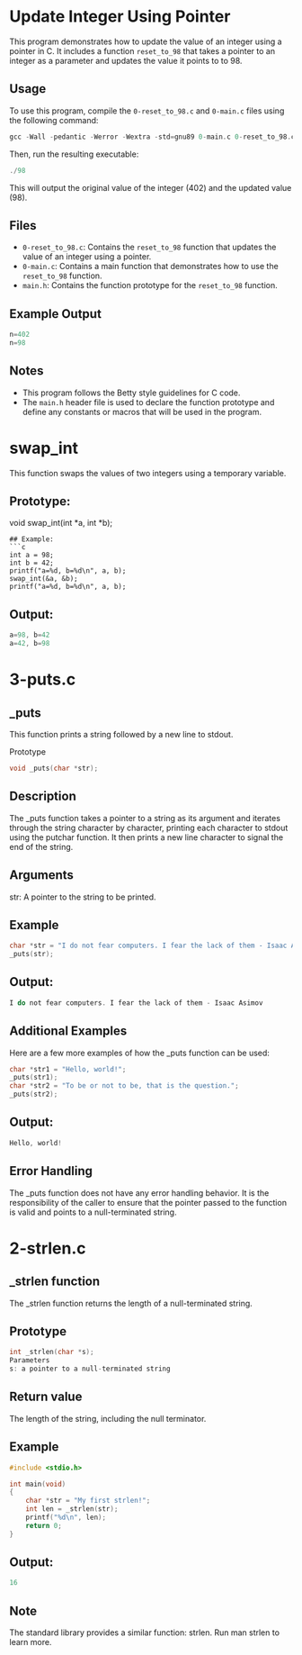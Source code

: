 # Update Integer Using Pointer

This program demonstrates how to update the value of an integer using a pointer in C. It includes a function `reset_to_98` that takes a pointer to an integer as a parameter and updates the value it points to to 98.

## Usage

To use this program, compile the `0-reset_to_98.c` and `0-main.c` files using the following command:
```c
gcc -Wall -pedantic -Werror -Wextra -std=gnu89 0-main.c 0-reset_to_98.c -o 0-98
```

Then, run the resulting executable:

```c
./98
```

This will output the original value of the integer (402) and the updated value (98).

## Files

- `0-reset_to_98.c`: Contains the `reset_to_98` function that updates the value of an integer using a pointer.
- `0-main.c`: Contains a main function that demonstrates how to use the `reset_to_98` function.
- `main.h`: Contains the function prototype for the `reset_to_98` function.

## Example Output

```c
n=402
n=98
```

## Notes

- This program follows the Betty style guidelines for C code.
- The `main.h` header file is used to declare the function prototype and define any constants or macros that will be used in the program.


# swap_int

This function swaps the values of two integers using a temporary variable.

## Prototype:
void swap_int(int *a, int *b);
```
## Example:
```c
int a = 98;
int b = 42;
printf("a=%d, b=%d\n", a, b);
swap_int(&a, &b);
printf("a=%d, b=%d\n", a, b);
```
## Output:
```c
a=98, b=42
a=42, b=98
```

# 3-puts.c
## _puts
This function prints a string followed by a new line to stdout.

Prototype
```c
void _puts(char *str);
```
## Description
The _puts function takes a pointer to a string as its argument and iterates through the string character by character, printing each character to stdout using the putchar function. It then prints a new line character to signal the end of the string.

## Arguments
str: A pointer to the string to be printed.
## Example
```c
char *str = "I do not fear computers. I fear the lack of them - Isaac Asimov";
_puts(str);
```
## Output:

```c
I do not fear computers. I fear the lack of them - Isaac Asimov
```
## Additional Examples
Here are a few more examples of how the _puts function can be used:

```c
char *str1 = "Hello, world!";
_puts(str1);
char *str2 = "To be or not to be, that is the question.";
_puts(str2);
```
## Output:

```c
Hello, world!
```
## Error Handling
The _puts function does not have any error handling behavior. It is the responsibility of the caller to ensure that the pointer passed to the function is valid and points to a null-terminated string.

# 2-strlen.c
## _strlen function
The _strlen function returns the length of a null-terminated string.

## Prototype
```c
int _strlen(char *s);
Parameters
s: a pointer to a null-terminated string
```
## Return value
The length of the string, including the null terminator.

## Example
```c
#include <stdio.h>

int main(void)
{
    char *str = "My first strlen!";
    int len = _strlen(str);
    printf("%d\n", len);
    return 0;
}
```
## Output: 
```c
16
```
## Note
The standard library provides a similar function: strlen. Run man strlen to learn more.

